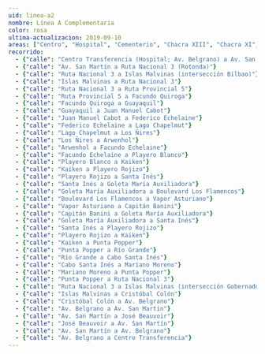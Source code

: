 ```yaml
---
uid: linea-a2
nombre: Línea A Complementaria
color: rosa
ultima-actualizacion: 2019-09-10
areas: ["Centro", "Hospital", "Cementerio", "Chacra XIII", "Chacra XI", "Aeropuerto (barrio)"]
recorrido: 
  - {"calle": "Centro Transferencia (Hospital; Av. Belgrano) a Av. San Martín"}
  - {"calle": "Av. San Martín a Ruta Nacional 3 (Rotonda)"}
  - {"calle": "Ruta Nacional 3 a Islas Malvinas (intersección Bilbao)"}
  - {"calle": "Islas Malvinas a Ruta Nacional 3"}
  - {"calle": "Ruta Nacional 3 a Ruta Provincial 5"}
  - {"calle": "Ruta Provincial 5 a Facundo Quiroga"}
  - {"calle": "Facundo Quiroga a Guayaquil"}
  - {"calle": "Guayaquil a Juan Manuel Cabot"}
  - {"calle": "Juan Manuel Cabot a Federico Echelaine"}
  - {"calle": "Federico Echelaine a Lago Chapelmut"}
  - {"calle": "Lago Chapelmut a Los Ñires"}
  - {"calle": "Los Ñires a Arwenhol"}
  - {"calle": "Arwenhol a Facundo Echelaine"}
  - {"calle": "Facundo Echelaine a Playero Blanco"}
  - {"calle": "Playero Blanco a Kaiken"}
  - {"calle": "Kaiken a Playero Rojizo"}
  - {"calle": "Playero Rojizo a Santa Inés"}
  - {"calle": "Santa Inés a Goleta María Auxiliadora"}
  - {"calle": "Goleta María Auxiliadora a Boulevard Los Flamencos"}
  - {"calle": "Boulevard Los Flamencos a Vapor Asturiano"}
  - {"calle": "Vapor Asturiano a Capitán Banini"}
  - {"calle": "Capitán Banini a Goleta María Auxiliadora"}
  - {"calle": "Goleta María Auxiliadora a Santa Inés"}
  - {"calle": "Santa Inés a Playero Rojizo"}
  - {"calle": "Playero Rojizo a Kaiken"}
  - {"calle": "Kaiken a Punta Popper"}
  - {"calle": "Punta Popper a Río Grande"}
  - {"calle": "Río Grande a Cabo Santa Inés"}
  - {"calle": "Cabo Santa Inés a Mariano Moreno"}
  - {"calle": "Mariano Moreno a Punta Popper"}
  - {"calle": "Punta Popper a Ruta Nacional 3"}
  - {"calle": "Ruta Nacional 3 a Islas Malvinas (intersección Gobernador Paz)"}
  - {"calle": "Islas Malvinas a Cristóbal Colón"}
  - {"calle": "Cristóbal Colón a Av. Belgrano"}
  - {"calle": "Av. Belgrano a Av. San Martín"}
  - {"calle": "Av. San Martín a José Beauvoir"}
  - {"calle": "José Beauvoir a Av. San Martín"}
  - {"calle": "Av. San Martín a Av. Belgrano"}
  - {"calle": "Av. Belgrano a Centro Transferencia"}
---
```

